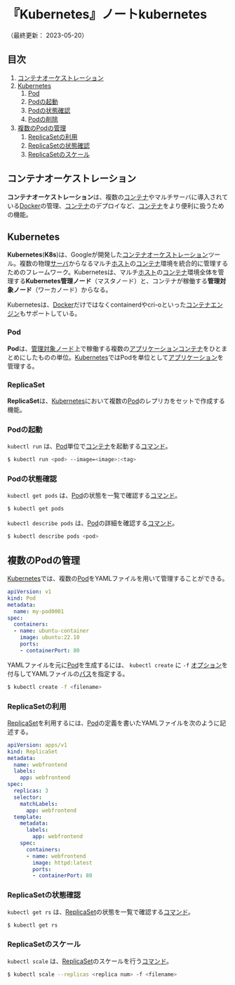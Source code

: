 # 『Kubernetes』ノートkubernetes

（最終更新： 2023-05-20）


## 目次

1. [コンテナオーケストレーション](#コンテナオーケストレーション)
1. [Kubernetes](#kubernetes)
	1. [Pod](#pod)
	1. [Podの起動](#podの起動)
	1. [Podの状態確認](#podの状態確認)
	1. [Podの削除](#podの削除)
1. [複数のPodの管理](#複数のpodの管理)
	1. [ReplicaSetの利用](#replicasetの利用)
	1. [ReplicaSetの状態確認](#replicasetの状態確認)
	1. [ReplicaSetのスケール](#replicasetのスケール)


## コンテナオーケストレーション

**コンテナオーケストレーション**は、複数の[コンテナ](./container.md#コンテナ)やマルチサーバに導入されている[Docker](./docker.md#docker)の管理、[コンテナ](./container.md#コンテナ)のデプロイなど、[コンテナ](./container.md#コンテナ)をより便利に扱うための機能。


## Kubernetes

**Kubernetes**(**K8s**)は、Googleが開発した[コンテナオーケストレーション](#コンテナオーケストレーション)ツール。複数の物理[サーバ](../../../../computer/_/chapters/computer.md#サーバ)からなるマルチ[ホスト](../../../../network/_/chapters/network.md#ホスト)の[コンテナ](./container.md#コンテナ)環境を統合的に管理するためのフレームワーク。Kubernetesは、マルチ[ホスト](../../../../network/_/chapters/network.md#ホスト)の[コンテナ](./container.md#コンテナ)環境全体を管理する**Kubernetes管理ノード**（マスタノード）と、コンテナが稼働する**管理対象ノード**（ワーカノード）からなる。

Kubernetesは、[Docker](./docker.md#docker)だけではなくcontainerdやcri-oといった[コンテナエンジン](./container.md#コンテナエンジン)もサポートしている。

### Pod

**Pod**は、[管理対象ノード](#kubernetes)上で稼働する複数の[アプリケーション](../../../../computer/software/_/chapters/software.md#応用ソフトウェア)[コンテナ](./container.md#コンテナ)をひとまとめにしたものの単位。[Kubernetes](#kubernetes)ではPodを単位として[アプリケーション](../../../../computer/software/_/chapters/software.md#応用ソフトウェア)を管理する。

### ReplicaSet

**ReplicaSet**は、[Kubernetes](#kubernetes)において複数の[Pod](#pod)のレプリカをセットで作成する機能。

### Podの起動

`kubectl run` は、[Pod](#pod)単位で[コンテナ](./container.md#コンテナ)を起動する[コマンド](../../../../computer/linux/_/chapters/basic_command.md#コマンド)。

```sh
$ kubectl run <pod> --image=<image>:<tag>
```

### Podの状態確認

`kubectl get pods` は、[Pod](#pod)の状態を一覧で確認する[コマンド](../../../../computer/linux/_/chapters/basic_command.md#コマンド)。

```sh
$ kubectl get pods
```

`kubectl describe pods` は、[Pod](#pod)の詳細を確認する[コマンド](../../../../computer/linux/_/chapters/basic_command.md#コマンド)。

```sh
$ kubectl describe pods <pod>
```


## 複数のPodの管理

[Kubernetes](#kubernetes)では、複数の[Pod](#pod)をYAMLファイルを用いて管理することができる。

```yaml
apiVersion: v1
kind: Pod
metadata:
  name: my-pod0001
spec:
  containers:
  - name: ubuntu-container
    image: ubuntu:22.10
    ports:
    - containerPort: 80
```

YAMLファイルを元に[Pod](#pod)を生成するには、 `kubectl create` に `-f` [オプション](../../../../computer/linux/_/chapters/basic_command.md#オプション)を付与してYAMLファイルの[パス](../../../../computer/software/_/chapters/file_system.md#パス)を指定する。

```sh
$ kubectl create -f <filename>
```

### ReplicaSetの利用

[ReplicaSet](#replicaset)を利用するには、[Pod](#pod)の定義を書いたYAMLファイルを次のように記述する。

```yaml
apiVersion: apps/v1
kind: ReplicaSet
metadata:
  name: webfrontend
  labels:
    app: webfrontend
spec:
  replicas: 3
  selector:
    matchLabels:
      app: webfrontend
  template:
    metadata:
      labels:
        app: webfrontend
    spec:
      containers:
      - name: webfrontend
        image: httpd:latest
        ports:
        - containerPort: 80
```

### ReplicaSetの状態確認

`kubectl get rs` は、[ReplicaSet](#replicaset)の状態を一覧で確認する[コマンド](../../../../computer/linux/_/chapters/basic_command.md#コマンド)。

```sh
$ kubectl get rs
```

### ReplicaSetのスケール

`kubectl scale` は、[ReplicaSet](#replicaset)のスケールを行う[コマンド](../../../../computer/linux/_/chapters/basic_command.md#コマンド)。

```sh
$ kubectl scale --replicas <replica num> -f <filename>
```
